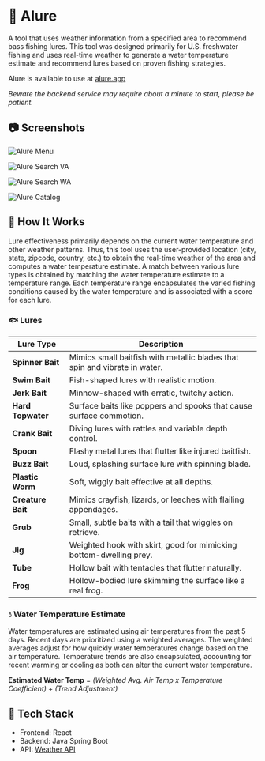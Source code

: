 # :fishing_pole_and_fish: Alure

A tool that uses weather information from a specified area to recommend bass fishing lures. This tool was designed primarily for U.S. freshwater fishing and uses real-time weather to generate a water temperature estimate and recommend lures based on proven fishing strategies.

Alure is available to use at [alure.app](https://alure-iota.vercel.app/)

*Beware the backend service may require about a minute to start, please be patient.*

## :camera: Screenshots
![Alure Menu](https://github.com/user-attachments/assets/44e28c31-f824-4021-a4d8-0fbc28f6fcc4)

![Alure Search VA](https://github.com/user-attachments/assets/6e265034-8281-4bd9-bc1b-543a1fed9dcd)

![Alure Search WA](https://github.com/user-attachments/assets/4d2b42da-a33b-4650-9c98-ff0def9dc9bd)

![Alure Catalog](https://github.com/user-attachments/assets/4fa901de-83dd-4585-8e6c-296053ec5b28)

## :brain: How It Works

Lure effectiveness primarily depends on the current water temperature and other weather patterns. Thus, this tool uses the user-provided location (city, state, zipcode, country, etc.) to obtain the real-time weather of the area and computes a water temperature estimate. A match between various lure types is obtained by matching the water temperature estimate to a temperature range. Each temperature range encapsulates the varied fishing conditions caused by the water temperature and is associated with a score for each lure. 

### :fish: Lures

| Lure Type         | Description                                                                                     |
|------------------ |-------------------------------------------------------------------------------------------------|
| **Spinner Bait**  | Mimics small baitfish with metallic blades that spin and vibrate in water.                      | 
| **Swim Bait**     | Fish-shaped lures with realistic motion.                                                        |
| **Jerk Bait**     | Minnow-shaped with erratic, twitchy action.                                                     |
| **Hard Topwater** | Surface baits like poppers and spooks that cause surface commotion.                             | 
| **Crank Bait**    | Diving lures with rattles and variable depth control.                                           |
| **Spoon**         | Flashy metal lures that flutter like injured baitfish.                                          | 
| **Buzz Bait**     | Loud, splashing surface lure with spinning blade.                                               |
| **Plastic Worm**  | Soft, wiggly bait effective at all depths.                                                      |
| **Creature Bait** | Mimics crayfish, lizards, or leeches with flailing appendages.                                  |
| **Grub**          | Small, subtle baits with a tail that wiggles on retrieve.                                       |
| **Jig**           | Weighted hook with skirt, good for mimicking bottom-dwelling prey.                              |
| **Tube**          | Hollow bait with tentacles that flutter naturally.                                              |
| **Frog**          | Hollow-bodied lure skimming the surface like a real frog.                                       |

### :droplet: Water Temperature Estimate

Water temperatures are estimated using air temperatures from the past 5 days. Recent days are prioritized using a weighted averages. The weighted averages adjust for how quickly water temperatures change based on the air temperature. Temperature trends are also encapsulated, accounting for recent warming or cooling as both can alter the current water temperature. 

**Estimated Water Temp** = *(Weighted Avg. Air Temp x Temperature Coefficient)* + *(Trend Adjustment)*


## :toolbox: Tech Stack

- Frontend: React
- Backend: Java Spring Boot
- API: [Weather API](https://www.weatherapi.com/)
